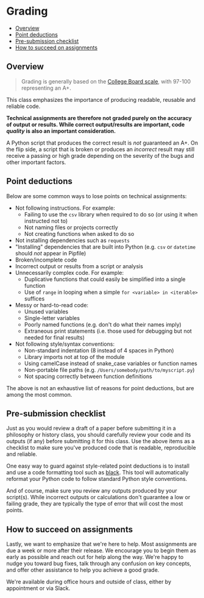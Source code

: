 # Grading

- [Overview](#overview)
- [Point deductions](#point-deductions)
- [Pre-submission checklist](#pre-submission-checklist)
- [How to succeed on assignments](#how-to-succeed-on-assignments)

## Overview

> Grading is generally based on the [College Board scale](https://pages.collegeboard.org/how-to-convert-gpa-4.0-scale), with 97-100 representing an A+.

This class emphasizes the importance of producing readable, reusable and reliable code. 

**Technical assignments are therefore not graded purely on the accuracy of output or results. While correct output/results are important, code *quality* is also an important consideration.**

A Python script that produces the correct result is *not* guaranteed an A+. On the flip side, a script that is broken or produces an *incorrect* result may still receive a passing or high grade depending on the severity of the bugs and other important factors.

## Point deductions

Below are some common ways to lose points on technical assignments:

* Not following instructions. For example:
  * Failing to use the `csv` library when required to do so (or using it when instructed not to)
  * Not naming files or projects correctly
  * Not creating functions when asked to do so
* Not installing dependencies such as `requests`
* "Installing" dependencies that are built into Python (e.g. `csv` or `datetime` should *not* appear in Pipfile)
* Broken/incomplete code
* Incorrect output or results from a script or analysis
* Unnecessarily complex code. For example:
  * Duplicative functions that could easily be simplified into a single function
  * Use of `range` in looping when a simple `for <variable> in <iterable>` suffices
* Messy or hard-to-read code:
  * Unused variables
  * Single-letter variables
  * Poorly named functions (e.g. don't do what their names imply) 
  * Extraneous print statements (i.e. those used for debugging but not needed for final results)
* Not following style/syntax conventions:
  * Non-standard indentation (8 instead of 4 spaces in Python)
  * Library imports not at top of the module
  * Using camelCase instead of snake_case variables or function names
  * Non-portable file paths (e.g. `/Users/somebody/path/to/myscript.py`)
  * Not spacing correctly between function definitions

The above is not an exhaustive list of reasons for point deductions, but are among the most common.

## Pre-submission checklist

Just as you would review a draft of a paper before submitting it in a philosophy or history class, you should carefully review your code and its outputs (if any) before submitting it for this class. Use the above items as a checklist to make sure you've produced code that is readable, reproducible and reliable.

One easy way to guard against style-related point deductions is to install and use a code formatting tool such as [black](https://github.com/psf/black). This tool will automatically reformat your Python code to follow standard Python style conventions.

And of course, make sure you review any outputs produced by your script(s). While incorrect outputs or calculations don't guarantee a low or failing grade, they are typically the type of error that will cost the most points. 

## How to succeed on assignments

Lastly, we want to emphasize that we're here to help. Most assignments are due a week or more after their release. We encourage you to begin them as early as possible and reach out for help along the way. We're happy to nudge you toward bug fixes, talk through any confusion on key concepts, and offer other assistance to help you achieve a good grade.

We're available during office hours and outside of class, either by appointment or via Slack.